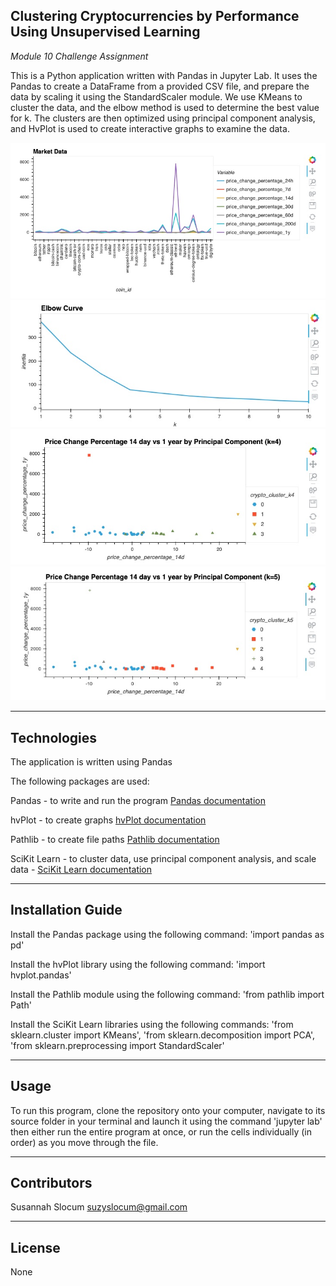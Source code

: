 ## Clustering Cryptocurrencies by Performance Using Unsupervised Learning

*Module 10 Challenge Assignment* 

This is a Python application written with Pandas in Jupyter Lab. It uses the Pandas to create a DataFrame from a provided CSV file, and prepare the data by scaling it using the StandardScaler module. We use KMeans to cluster the data, and the elbow method is used to determine the best value for k. The clusters are then optimized using principal component analysis, and HvPlot is used to create interactive graphs to examine the data.

![Market Data](/Images/Market_Data.jpg)
![Elbow Curve](/Images/Elbow_Curve.jpg)
![Scatter k=4](/Images/Scatter_k_4.jpg)
![Scatter k=5](/Images/Scatter_k_5.jpg)


---

## Technologies

The application is written using Pandas

The following packages are used:

Pandas - to write and run the program [Pandas documentation](https://pandas.pydata.org/docs/)

hvPlot - to create graphs [hvPlot documentation](https://hvplot.holoviz.org/)

Pathlib - to create file paths [Pathlib documentation](https://docs.python.org/3/library/pathlib.html)

SciKit Learn - to cluster data, use principal component analysis, and scale data - [SciKit Learn documentation](https://scikit-learn.org/0.21/documentation.html)

---

## Installation Guide

Install the Pandas package using the following command: 'import pandas as pd'

Install the hvPlot library using the following command: 'import hvplot.pandas'

Install the Pathlib module using the following command: 'from pathlib import Path'

Install the SciKit Learn libraries using the following commands: 'from sklearn.cluster import KMeans', 'from sklearn.decomposition import PCA', 'from sklearn.preprocessing import StandardScaler'

--- 

## Usage

To run this program, clone the repository onto your computer, navigate to its source folder in your terminal and launch it using the command 'jupyter lab' then either run the entire program at once, or run the cells individually (in order) as you move through the file. 

---

## Contributors
Susannah Slocum 
suzyslocum@gmail.com

---

## License

None
